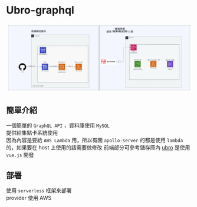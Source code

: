 # Ubro-graphql  

![架構圖](images/Ubro.jpeg)

## 簡單介紹
一個簡單的 `GraphQL API` ，資料庫使用 `MySQL`  
提供給集點卡系統使用  
因為內容是要給 `AWS Lambda` 用，所以有關 `apollo-server` 的都是使用 `lambda` 的，如果要在 host 上使用的話需要做修改
前端部分可參考儲存庫內 [ubro](https://github.com/RayLin9981/ubro) 是使用 `vue.js` 開發  

## 部署
使用 `serverless` 框架來部署   
provider 使用 AWS  

